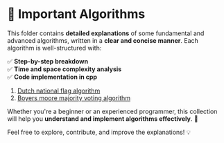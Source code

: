 # 📂 Important Algorithms  

This folder contains **detailed explanations** of some fundamental and advanced algorithms, written in a **clear and concise manner**. Each algorithm is well-structured with:  

✅ **Step-by-step breakdown**  
✅ **Time and space complexity analysis**  
✅ **Code implementation in cpp**  

1. [Dutch national flag algorithm](https://github.com/Sri-Hasini/Imp-Algorithms/blob/main/001.dutch_national_flag_algo.md)
2. [Boyers moore majority voting algorithm](https://github.com/Sri-Hasini/Imp-Algorithms/blob/main/002.Boyers_moore_majority_voting_algorithm.md)

Whether you're a beginner or an experienced programmer, this collection will help you **understand and implement algorithms effectively**. 🚀  

Feel free to explore, contribute, and improve the explanations! 💡  

